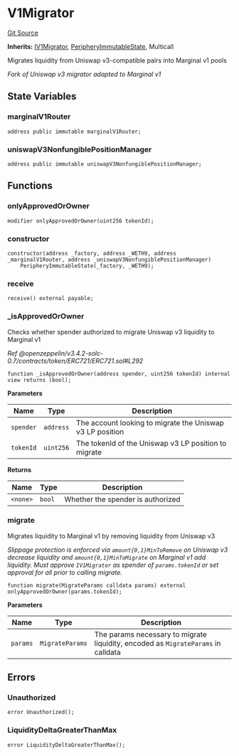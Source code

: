 # V1Migrator
[Git Source](https://github.com/MarginalProtocol/v1-periphery/blob/de728cd3d633f080a3fd40108fe8de3ab4edd595/contracts/V1Migrator.sol)

**Inherits:**
[IV1Migrator](/contracts/interfaces/IV1Migrator.sol/interface.IV1Migrator.md), [PeripheryImmutableState](/contracts/base/PeripheryImmutableState.sol/abstract.PeripheryImmutableState.md), Multicall

Migrates liquidity from Uniswap v3-compatible pairs into Marginal v1 pools

*Fork of Uniswap v3 migrator adapted to Marginal v1*


## State Variables
### marginalV1Router

```solidity
address public immutable marginalV1Router;
```


### uniswapV3NonfungiblePositionManager

```solidity
address public immutable uniswapV3NonfungiblePositionManager;
```


## Functions
### onlyApprovedOrOwner


```solidity
modifier onlyApprovedOrOwner(uint256 tokenId);
```

### constructor


```solidity
constructor(address _factory, address _WETH9, address _marginalV1Router, address _uniswapV3NonfungiblePositionManager)
    PeripheryImmutableState(_factory, _WETH9);
```

### receive


```solidity
receive() external payable;
```

### _isApprovedOrOwner

Checks whether spender authorized to migrate Uniswap v3 liquidity to Marginal v1

*Ref @openzeppelin/v3.4.2-solc-0.7/contracts/token/ERC721/ERC721.sol#L292*


```solidity
function _isApprovedOrOwner(address spender, uint256 tokenId) internal view returns (bool);
```
**Parameters**

|Name|Type|Description|
|----|----|-----------|
|`spender`|`address`|The account looking to migrate the Uniswap v3 LP position|
|`tokenId`|`uint256`|The tokenId of the Uniswap v3 LP position to migrate|

**Returns**

|Name|Type|Description|
|----|----|-----------|
|`<none>`|`bool`|Whether the spender is authorized|


### migrate

Migrates liquidity to Marginal v1 by removing liquidity from Uniswap v3

*Slippage protection is enforced via `amount{0,1}MinToRemove` on Uniswap v3 decrease liquidity
and `amount{0,1}MinToMigrate` on Marginal v1 add liquidity.
Must approve `IV1Migrator` as spender of `params.tokenId` or set approval for all prior to calling migrate.*


```solidity
function migrate(MigrateParams calldata params) external onlyApprovedOrOwner(params.tokenId);
```
**Parameters**

|Name|Type|Description|
|----|----|-----------|
|`params`|`MigrateParams`|The params necessary to migrate liquidity, encoded as `MigrateParams` in calldata|


## Errors
### Unauthorized

```solidity
error Unauthorized();
```

### LiquidityDeltaGreaterThanMax

```solidity
error LiquidityDeltaGreaterThanMax();
```

